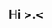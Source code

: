 ## Hi >.< 


<!--
**Niclas-vdp/Niclas-vdp** is a ✨ _special_ ✨ repository because its `README.md` (this file) appears on your GitHub profile.

![image](https://github.com/user-attachments/assets/a3820298-f490-47d9-b386-06da011b32aa)

Get out of my Head!

![GoingCrazyMrBossGIF (2)](https://github.com/user-attachments/assets/2ed12235-64f1-4ff1-81c5-d0084653bf7e)


Here are some ideas to get you started:

- 🔭 I’m currently working on ...
- 🌱 I’m currently learning ...
- 👯 I’m looking to collaborate on ...
- 🤔 I’m looking for help with ...
- 💬 Ask me about ...
- 📫 How to reach me: ...
- 😄 Pronouns: ...
- ⚡ Fun fact: ...
-->

